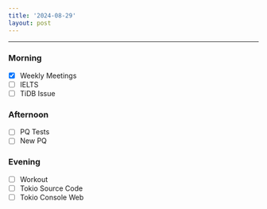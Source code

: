 ```yaml
---
title: '2024-08-29'
layout: post
---
```


---

### Morning

- [x] Weekly Meetings
- [ ] IELTS
- [ ] TiDB Issue

### Afternoon

- [ ] PQ Tests
- [ ] New PQ

### Evening

- [ ] Workout
- [ ] Tokio Source Code
- [ ] Tokio Console Web
